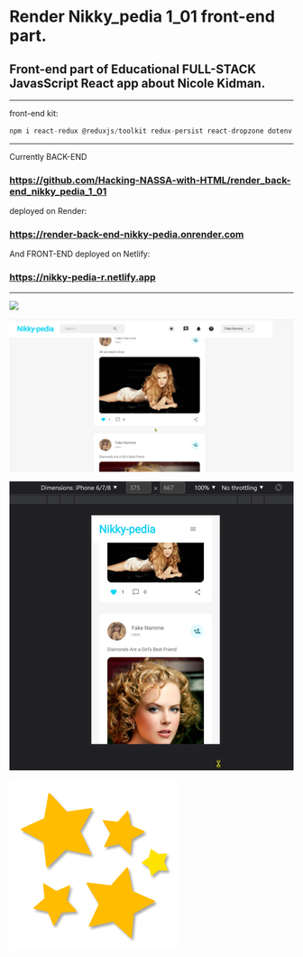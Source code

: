 # Render Nikky_pedia 1_01 front-end part.

## Front-end part of Educational FULL-STACK JavasScript React app about Nicole Kidman.

---

front-end kit:

```js
npm i react-redux @reduxjs/toolkit redux-persist react-dropzone dotenv formik yup react-router-dom@6 @mui/material @emotion/react @emotion/styled @mui/icons-material
```

---
Currently BACK-END 

### https://github.com/Hacking-NASSA-with-HTML/render_back-end_nikky_pedia_1_01 

deployed on Render:

### https://render-back-end-nikky-pedia.onrender.com 

And FRONT-END deployed on Netlify:

### https://nikky-pedia-r.netlify.app

---



![](https://github.com/Hacking-NASSA-with-HTML/nikky_pedia/blob/main/Nikky-pedia.gif)

![](https://github.com/Hacking-NASSA-with-HTML/nikky_pedia/blob/main/Nikky-pediA.jpg)

![](https://github.com/Hacking-NASSA-with-HTML/nikky_pedia/blob/main/Nikky-pediA_mobile.jpg)

![](https://github.com/Hacking-NASSA-with-HTML/Array_iteration_cheatsheet/blob/main/star.gif)
